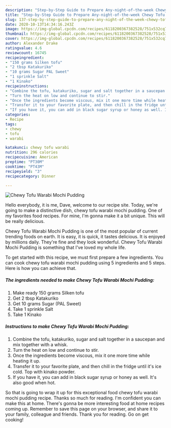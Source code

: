 ```yaml
---
description: "Step-by-Step Guide to Prepare Any-night-of-the-week Chewy Tofu Warabi Mochi Pudding"
title: "Step-by-Step Guide to Prepare Any-night-of-the-week Chewy Tofu Warabi Mochi Pudding"
slug: 137-step-by-step-guide-to-prepare-any-night-of-the-week-chewy-tofu-warabi-mochi-pudding
date: 2020-10-13T14:34:16.243Z
image: https://img-global.cpcdn.com/recipes/6118200367382528/751x532cq70/chewy-tofu-warabi-mochi-pudding-recipe-main-photo.jpg
thumbnail: https://img-global.cpcdn.com/recipes/6118200367382528/751x532cq70/chewy-tofu-warabi-mochi-pudding-recipe-main-photo.jpg
cover: https://img-global.cpcdn.com/recipes/6118200367382528/751x532cq70/chewy-tofu-warabi-mochi-pudding-recipe-main-photo.jpg
author: Alexander Drake
ratingvalue: 4.6
reviewcount: 16745
recipeingredient:
- "150 grams Silken tofu"
- "2 tbsp Katakuriko"
- "10 grams Sugar PAL Sweet"
- "1 sprinkle Salt"
- "1 Kinako"
recipeinstructions:
- "Combine the tofu, katakuriko, sugar and salt together in a saucepan and mix together with a whisk."
- "Turn the heat on low and continue to stir."
- "Once the ingredients become viscous, mix it one more time while heating it up."
- "Transfer it to your favorite plate, and then chill in the fridge until it&#39;s ice cold. Top with kinako powder."
- "If you have it, you can add in black sugar syrup or honey as well. It&#39;s also good when hot."
categories:
- Recipe
tags:
- chewy
- tofu
- warabi

katakunci: chewy tofu warabi 
nutrition: 296 calories
recipecuisine: American
preptime: "PT30M"
cooktime: "PT43M"
recipeyield: "3"
recipecategory: Dinner

---
```



![Chewy Tofu Warabi Mochi Pudding](https://img-global.cpcdn.com/recipes/6118200367382528/751x532cq70/chewy-tofu-warabi-mochi-pudding-recipe-main-photo.jpg)

Hello everybody, it is me, Dave, welcome to our recipe site. Today, we're going to make a distinctive dish, chewy tofu warabi mochi pudding. One of my favorites food recipes. For mine, I'm gonna make it a bit unique. This will be really delicious.



Chewy Tofu Warabi Mochi Pudding is one of the most popular of current trending foods on earth. It is easy, it is quick, it tastes delicious. It is enjoyed by millions daily. They're fine and they look wonderful. Chewy Tofu Warabi Mochi Pudding is something that I've loved my whole life.


To get started with this recipe, we must first prepare a few ingredients. You can cook chewy tofu warabi mochi pudding using 5 ingredients and 5 steps. Here is how you can achieve that.

<!--inarticleads1-->

##### The ingredients needed to make Chewy Tofu Warabi Mochi Pudding:

1. Make ready 150 grams Silken tofu
1. Get 2 tbsp Katakuriko
1. Get 10 grams Sugar (PAL Sweet)
1. Take 1 sprinkle Salt
1. Take 1 Kinako




<!--inarticleads2-->

##### Instructions to make Chewy Tofu Warabi Mochi Pudding:

1. Combine the tofu, katakuriko, sugar and salt together in a saucepan and mix together with a whisk.
1. Turn the heat on low and continue to stir.
1. Once the ingredients become viscous, mix it one more time while heating it up.
1. Transfer it to your favorite plate, and then chill in the fridge until it&#39;s ice cold. Top with kinako powder.
1. If you have it, you can add in black sugar syrup or honey as well. It&#39;s also good when hot.




So that is going to wrap it up for this exceptional food chewy tofu warabi mochi pudding recipe. Thanks so much for reading. I'm confident you can make this at home. There's gonna be more interesting food at home recipes coming up. Remember to save this page on your browser, and share it to your family, colleague and friends. Thank you for reading. Go on get cooking!

